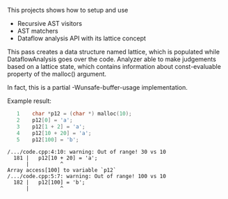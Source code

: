 This projects shows how to setup and use
* Recursive AST visitors
* AST matchers
* Dataflow analysis API with its lattice concept

This pass creates a data structure named lattice, which is populated while DataflowAnalysis
goes over the code. Analyzer able to make judgements based on a lattice state, which contains
information about const-evaluable property of the malloc() argument.

In fact, this is a partial -Wunsafe-buffer-usage implementation.

Example result:

```c
   1    char *p12 = (char *) malloc(10);
   2    p12[0] = 'a';
   3    p12[1 + 2] = 'a';
   4    p12[10 + 20] = 'a';
   5    p12[100] = 'b';
```

```
/.../code.cpp:4:10: warning: Out of range! 30 vs 10
  181 |   p12[10 + 20] = 'a';
      |          ^
Array access[100] to variable `p12`
/.../code.cpp:5:7: warning: Out of range! 100 vs 10
  182 |   p12[100] = 'b';
      |          ^
```
